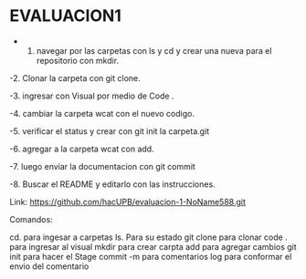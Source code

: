 <h1> EVALUACION1 </h1>

- 1. navegar por las carpetas con ls y cd y crear una nueva para el repositorio con mkdir.    

-2. Clonar la carpeta con git clone.  

-3. ingresar con Visual por medio de Code .   

-4. cambiar la carpeta wcat con el nuevo codigo.   

-5. verificar el status y crear con git init la carpeta.git  

-6. agregar a la carpeta wcat con add. 

-7. luego enviar la documentacion con git commit

-8. Buscar el README y editarlo con las instrucciones.

Link: https://github.com/hacUPB/evaluacion-1-NoName588.git

Comandos:

cd. para ingesar a carpetas
ls. Para su estado
git clone para clonar
code . para ingresar al visual
mkdir para crear carpta
add para agregar cambios
git init para hacer el Stage
commit -m para comentarios
log para conformar el envio del comentario




